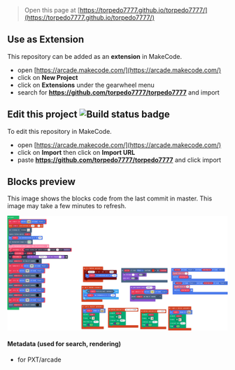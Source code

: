  


> Open this page at [https://torpedo7777.github.io/torpedo7777/](https://torpedo7777.github.io/torpedo7777/)

## Use as Extension

This repository can be added as an **extension** in MakeCode.

* open [https://arcade.makecode.com/](https://arcade.makecode.com/)
* click on **New Project**
* click on **Extensions** under the gearwheel menu
* search for **https://github.com/torpedo7777/torpedo7777** and import

## Edit this project ![Build status badge](https://github.com/torpedo7777/torpedo7777/workflows/MakeCode/badge.svg)

To edit this repository in MakeCode.

* open [https://arcade.makecode.com/](https://arcade.makecode.com/)
* click on **Import** then click on **Import URL**
* paste **https://github.com/torpedo7777/torpedo7777** and click import

## Blocks preview

This image shows the blocks code from the last commit in master.
This image may take a few minutes to refresh.

![A rendered view of the blocks](https://github.com/torpedo7777/torpedo7777/raw/master/.github/makecode/blocks.png)

#### Metadata (used for search, rendering)

* for PXT/arcade
<script src="https://makecode.com/gh-pages-embed.js"></script><script>makeCodeRender("{{ site.makecode.home_url }}", "{{ site.github.owner_name }}/{{ site.github.repository_name }}");</script>

